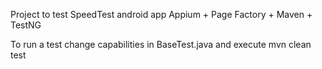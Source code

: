 Project to test SpeedTest android app 
Appium + Page Factory + Maven + TestNG

To run a test change capabilities in BaseTest.java and execute mvn clean test

